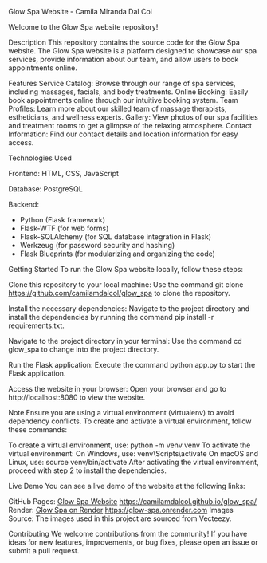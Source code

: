 Glow Spa Website - Camila Miranda Dal Col

Welcome to the Glow Spa website repository!

Description
This repository contains the source code for the Glow Spa website. The Glow Spa website is a platform designed to showcase our spa services, provide information about our team, and allow users to book appointments online.

Features
Service Catalog: Browse through our range of spa services, including massages, facials, and body treatments.
Online Booking: Easily book appointments online through our intuitive booking system.
Team Profiles: Learn more about our skilled team of massage therapists, estheticians, and wellness experts.
Gallery: View photos of our spa facilities and treatment rooms to get a glimpse of the relaxing atmosphere.
Contact Information: Find our contact details and location information for easy access.

Technologies Used

Frontend: HTML, CSS, JavaScript

Database: PostgreSQL

Backend:
- Python (Flask framework)
- Flask-WTF (for web forms)
- Flask-SQLAlchemy (for SQL database integration in Flask)
- Werkzeug (for password security and hashing)
- Flask Blueprints (for modularizing and organizing the code)

Getting Started
To run the Glow Spa website locally, follow these steps:

Clone this repository to your local machine: Use the command git clone https://github.com/camilamdalcol/glow_spa to clone the repository.

Install the necessary dependencies: Navigate to the project directory and install the dependencies by running the command pip install -r requirements.txt.

Navigate to the project directory in your terminal: Use the command cd glow_spa to change into the project directory.

Run the Flask application: Execute the command python app.py to start the Flask application.

Access the website in your browser: Open your browser and go to http://localhost:8080 to view the website.

Note
Ensure you are using a virtual environment (virtualenv) to avoid dependency conflicts. To create and activate a virtual environment, follow these commands:

To create a virtual environment, use: python -m venv venv
To activate the virtual environment:
On Windows, use: venv\Scripts\activate
On macOS and Linux, use: source venv/bin/activate
After activating the virtual environment, proceed with step 2 to install the dependencies.

Live Demo
You can see a live demo of the website at the following links:

GitHub Pages: [Glow Spa Website](https://camilamdalcol.github.io/glow_spa/)
https://camilamdalcol.github.io/glow_spa/
Render: [Glow Spa on Render](https://glow-spa.onrender.com)
https://glow-spa.onrender.com
Images Source: 
The images used in this project are sourced from Vecteezy.

Contributing
We welcome contributions from the community! If you have ideas for new features, improvements, or bug fixes, please open an issue or submit a pull request.
